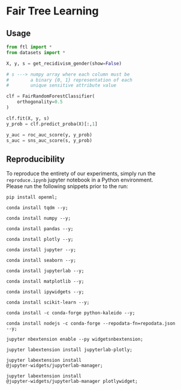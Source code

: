 # Fair Tree Learning

## Usage
```python
from ftl import *
from datasets import *

X, y, s = get_recidivism_gender(show=False)

# s ---> numpy array where each column must be 
#        a binary {0, 1} representation of each
#        unique sensitive attribute value

clf = FairRandomForestClassifier(
    orthogonality=0.5
)

clf.fit(X, y, s)
y_prob = clf.predict_proba(X)[:,1]

y_auc = roc_auc_score(y, y_prob)
s_auc = sns_auc_score(s, y_prob)
```

## Reproducibility
To reproduce the entirety of our experiments, simply run the <code>reproduce.ipynb</code> jupyter notebook in a Python environment.</br>
Please run the following snippets prior to the run:

<code>pip install openml;</code>

<code>conda install tqdm --y;</code>

<code>conda install numpy --y;</code>

<code>conda install pandas --y;</code>

<code>conda install plotly --y;</code>

<code>conda install jupyter --y;</code>

<code>conda install seaborn --y;</code>

<code>conda install jupyterlab --y;</code>

<code>conda install matplotlib --y;</code>

<code>conda install ipywidgets --y;</code>

<code>conda install scikit-learn --y;</code>

<code>conda install -c conda-forge python-kaleido --y;</code>

<code>conda install nodejs -c conda-forge --repodata-fn=repodata.json --y;</code>

<code>jupyter nbextension enable --py widgetsnbextension;</code>

<code>jupyter labextension install jupyterlab-plotly;</code>

<code>jupyter labextension install @jupyter-widgets/jupyterlab-manager;</code>

<code>jupyter labextension install @jupyter-widgets/jupyterlab-manager plotlywidget;</code>
